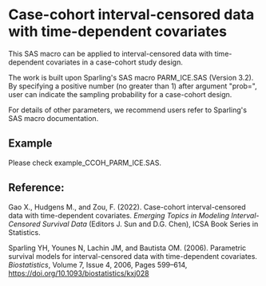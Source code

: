 # Case-cohort interval-censored data with time-dependent covariates
This SAS macro can be applied to interval-censored data with time-dependent covariates in a case-cohort study design. 

The work is built upon Sparling's SAS macro PARM_ICE.SAS (Version 3.2). By specifying a positive number (no greater than 1) after argument "prob=", user can indicate the sampling probability for a case-cohort design.  

For details of other parameters, we recommend users refer to Sparling's SAS macro documentation. 

## Example

Please check example_CCOH_PARM_ICE.SAS. 

## Reference: 

Gao X., Hudgens M., and Zou, F. (2022). Case-cohort interval-censored data with time-dependent covariates.
*Emerging Topics in Modeling Interval-Censored Survival Data* (Editors J. Sun and D.G. Chen), ICSA Book Series in Statistics.

Sparling YH, Younes N, Lachin JM, and Bautista OM. (2006). Parametric survival models for interval-censored data with time-dependent covariates. *Biostatistics*, Volume 7, Issue 4, 2006, Pages 599–614, https://doi.org/10.1093/biostatistics/kxj028
 
